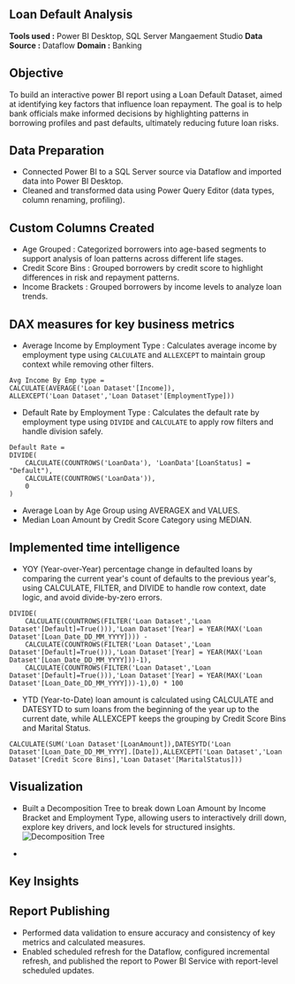 
## Loan Default Analysis
**Tools used :** Power BI Desktop, SQL Server Mangaement Studio
**Data Source :** Dataflow
**Domain :** Banking

## Objective
To build an interactive power BI report using a Loan Default Dataset, aimed at identifying key factors that influence loan repayment. The goal is to help bank    officials make informed decisions by highlighting patterns in borrowing profiles and past defaults, ultimately reducing future loan risks.

## Data Preparation
- Connected Power BI to a SQL Server source via Dataflow and imported data into Power BI Desktop.
- Cleaned and transformed data using Power Query Editor (data types, column renaming, profiling).
## Custom Columns Created
- Age Grouped : Categorized borrowers into age-based segments to support analysis of loan patterns across different life stages.
- Credit Score Bins : Grouped borrowers by credit score to highlight differences in risk and repayment patterns.
- Income Brackets : Grouped borrowers by income levels to analyze loan trends.
## DAX measures for key business metrics
- Average Income by Employment Type : Calculates average income by employment type using `CALCULATE` and `ALLEXCEPT` to maintain group context while removing      other filters.
```dax
Avg Income By Emp type = 
CALCULATE(AVERAGE('Loan Dataset'[Income]),
ALLEXCEPT('Loan Dataset','Loan Dataset'[EmploymentType]))
```
- Default Rate by Employment Type : Calculates the default rate by employment type using `DIVIDE` and `CALCULATE` to apply row filters and handle division safely.
```dax
Default Rate = 
DIVIDE(
    CALCULATE(COUNTROWS('LoanData'), 'LoanData'[LoanStatus] = "Default"),
    CALCULATE(COUNTROWS('LoanData')),
    0
)
``` 
- Average Loan by Age Group using AVERAGEX and VALUES.
- Median Loan Amount by Credit Score Category using MEDIAN.
## Implemented time intelligence
- YOY (Year-over-Year) percentage change in defaulted loans by comparing the current year's count of defaults to the previous year's, using CALCULATE, FILTER, and   DIVIDE to handle row context, date logic, and avoid divide-by-zero errors.
```YOY Default Loan Change By Year = 
DIVIDE(
    CALCULATE(COUNTROWS(FILTER('Loan Dataset','Loan Dataset'[Default]=True())),'Loan Dataset'[Year] = YEAR(MAX('Loan Dataset'[Loan_Date_DD_MM_YYYY]))) - 
    CALCULATE(COUNTROWS(FILTER('Loan Dataset','Loan Dataset'[Default]=True())),'Loan Dataset'[Year] = YEAR(MAX('Loan Dataset'[Loan_Date_DD_MM_YYYY]))-1),
    CALCULATE(COUNTROWS(FILTER('Loan Dataset','Loan Dataset'[Default]=True())),'Loan Dataset'[Year] = YEAR(MAX('Loan Dataset'[Loan_Date_DD_MM_YYYY]))-1),0) * 100
```
- YTD (Year-to-Date) loan amount is calculated using CALCULATE and DATESYTD to sum loans from the beginning of the year up to the current date, while ALLEXCEPT      keeps the grouping by Credit Score Bins and Marital Status.
```YTD Loan Amount By Credit Score Bins & Martial Status = 
CALCULATE(SUM('Loan Dataset'[LoanAmount]),DATESYTD('Loan Dataset'[Loan_Date_DD_MM_YYYY].[Date]),ALLEXCEPT('Loan Dataset','Loan Dataset'[Credit Score Bins],'Loan Dataset'[MaritalStatus]))
```
## Visualization
- Built a Decomposition Tree to break down Loan Amount by Income Bracket and Employment Type, allowing users to interactively drill down, explore key drivers, and   lock levels for structured insights.
  ![Decomposition Tree](images/Decomposition_tree.png)

- 

## Key Insights

## Report Publishing
- Performed data validation to ensure accuracy and consistency of key metrics and calculated measures.
- Enabled scheduled refresh for the Dataflow, configured incremental refresh, and published the report to Power BI Service with report-level scheduled updates.

